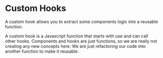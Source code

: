 # Custom Hooks

A custom hook allows you to extract some components logic into a reusable function.

A custom hook is a Javascript function that starts with use and can call other hooks. Components and hooks are just functions, so we are really not creating any new concepts here. We are just refactoring our code into another function to make it reusable.
